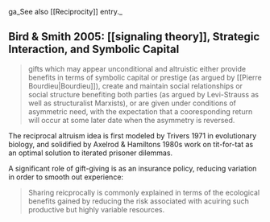 ga_See also [[Reciprocity]] entry._

## Bird & Smith 2005: [[signaling theory]], Strategic Interaction, and Symbolic Capital

> gifts which may appear unconditional and altruistic either provide benefits in terms of symbolic capital or prestige (as argued by [[Pierre Bourdieu|Bourdieu]]), create and maintain social relationships or social structure benefiting both parties (as argued by Levi-Strauss as well as structuralist Marxists), or are given under conditions of asymmetric need, with the expectation that a cooresponding return will occur at some later date when the asymmetry is reversed.

The reciprocal altruism idea is first modeled by Trivers 1971 in evolutionary biology, and solidified by Axelrod & Hamiltons 1980s work on tit-for-tat as an optimal solution to iterated prisoner dilemmas.

A significant role of gift-giving is as an insurance policy, reducing variation in order to smooth out experience:

> Sharing reicprocally is commonly explained in terms of the ecological benefits gained by reducing the risk associated with acuiring such productive but highly variable resources.

